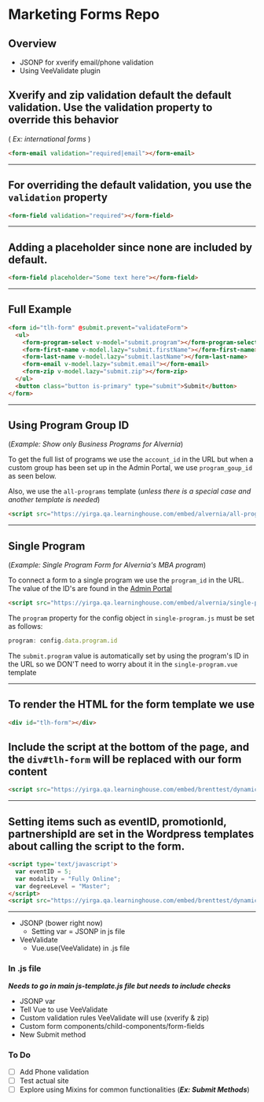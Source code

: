 # Marketing Forms Repo

## Overview

- JSONP for xverify email/phone validation
- Using VeeValidate plugin

## Xverify and zip validation default the default validation. Use the validation property to override this behavior
( _Ex: international forms_ )

```html
<form-email validation="required|email"></form-email>
```

---
## For overriding the default validation, you use the `validation` property
```html
<form-field validation="required"></form-field>
```

---
## Adding a placeholder since none are included by default.
```html
<form-field placeholder="Some text here"></form-field>
```

---

## Full Example
```html
<form id="tlh-form" @submit.prevent="validateForm">
  <ul>
    <form-program-select v-model="submit.program"></form-program-select>
    <form-first-name v-model.lazy="submit.firstName"></form-first-name>
    <form-last-name v-model.lazy="submit.lastName"></form-last-name>
    <form-email v-model.lazy="submit.email"></form-email>
    <form-zip v-model.lazy="submit.zip"></form-zip>
  </ul>
  <button class="button is-primary" type="submit">Submit</button>
</form>
```

---

## Using Program Group ID
(_Example: Show only Business Programs for Alvernia_)

To get the full list of programs we use the `account_id` in the URL but when a custom group has been set up in the Admin Portal, we use `program_goup_id` as seen below.

Also, we use the `all-programs` template (_unless there is a special case and another template is needed_)
```html
<script src="https://yirga.qa.learninghouse.com/embed/alvernia/all-programs?program_group_id=ec58ee9f-a435-4c6f-9789-90357ec3f1d2"></script>
```

---

## Single Program
(_Example: Single Program Form for Alvernia's MBA program_)

To connect a form to a single program we use the `program_id` in the URL. The value of the ID's are found in the [Admin Portal](https://admin.qa.learninghouse.com)

```html
<script src="https://yirga.qa.learninghouse.com/embed/alvernia/single-program?program_id=ad06d660-e719-459b-b950-bcacb1be5e3e"></script>
```

The `program` property for the config object in `single-program.js` must be set as follows:

```js
program: config.data.program.id
```
The `submit.program` value is automatically set by using the program's ID in the URL so we DON'T need to worry about it in the `single-program.vue` template

---


## To render the HTML for the form template we use
```html
<div id="tlh-form"></div>
```

## Include the script at the bottom of the page, and the `div#tlh-form` will be replaced with our form content
```html
<script src="https://yirga.qa.learninghouse.com/embed/brenttest/dynamic-variables?account_id=c96dad18-cede-48c8-aaac-094b99b59cdd"></script>
```

---

## Setting items such as eventID, promotionId, partnershipId are set in the Wordpress templates about calling the script to the form.
```html
<script type='text/javascript'>
  var eventID = 5;
  var modality = "Fully Online";
  var degreeLevel = "Master";
</script>
<script src="https://yirga.qa.learninghouse.com/embed/brenttest/dynamic-variables?account_id=c96dad18-cede-48c8-aaac-094b99b59cdd"></script>
```

---


- JSONP (bower right now)
  - Setting var = JSONP in js file
- VeeValidate
  - Vue.use(VeeValidate) in .js file


### In .js file
_**Needs to go in main js-template.js file but needs to include checks**_
  - JSONP var
  - Tell Vue to use VeeValidate
  - Custom validation rules VeeValidate will use (xverify & zip)
  - Custom form components/child-components/form-fields
  - New Submit method


### To Do
- [ ] Add Phone validation
- [ ] Test actual site
- [ ] Explore using Mixins for common functionalities (_**Ex: Submit Methods**_)
